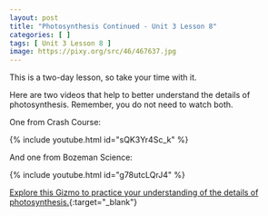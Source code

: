 ```yaml
---
layout: post
title: "Photosynthesis Continued - Unit 3 Lesson 8"
categories: [ ]
tags: [ Unit 3 Lesson 8 ]
image: https://pixy.org/src/46/467637.jpg
---
```

This is a two-day lesson, so take your time with it.

Here are two videos that help to better understand the details of photosynthesis. Remember, you do not need to watch both.

One from Crash Course:

{% include youtube.html id="sQK3Yr4Sc_k" %}

And one from Bozeman Science:

{% include youtube.html id="g78utcLQrJ4" %}

[Explore this Gizmo to practice your understanding of the details of photosynthesis.](http://www.connexus.com/external/gizmos/default.aspx?idMedia=70950){:target="_blank"}